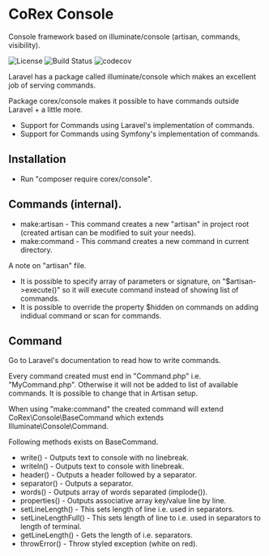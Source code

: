 # CoRex Console
Console framework based on illuminate/console (artisan, commands, visibility).

![License](https://img.shields.io/packagist/l/corex/console.svg)
![Build Status](https://travis-ci.org/corex/console.svg?branch=master)
![codecov](https://codecov.io/gh/corex/console/branch/master/graph/badge.svg)


Laravel has a package called illuminate/console which makes an excellent job of serving commands.

Package corex/console makes it possible to have commands outside Laravel + a little more.

- Support for Commands using Laravel's implementation of commands.
- Support for Commands using Symfony's implementation of commands.


## Installation
- Run "composer require corex/console".


## Commands (internal).
- make:artisan - This command creates a new "artisan" in project root (created artisan can be modified to suit your needs).
- make:command - This command creates a new command in current directory.

A note on "artisan" file.
- It is possible to specify array of parameters or signature, on "$artisan->execute()" so it will execute command instead of showing list of commands.
- It is possible to override the property $hidden on commands on adding indidual command or scan for commands.


## Command
Go to Laravel's documentation to read how to write commands.

Every command created must end in "Command.php" i.e. "MyCommand.php". Otherwise it will not be added to list of available commands. It is possible to change that in Artisan setup.

When using "make:command" the created command will extend CoRex\Console\BaseCommand which extends Illuminate\Console\Command.

Following methods exists on BaseCommand.
- write() - Outputs text to console with no linebreak.
- writeln() - Outputs text to console with linebreak.
- header() - Outputs a header followed by a separator.
- separator() - Outputs a separator.
- words() - Outputs array of words separated (implode()).
- properties() - Outputs associative array key/value line by line.
- setLineLength() - This sets length of line i.e. used in separators.
- setLineLengthFull() - This sets length of line to i.e. used in separators to length of terminal.
- getLineLength() - Gets the length of i.e. separators.
- throwError() - Throw styled exception (white on red).
